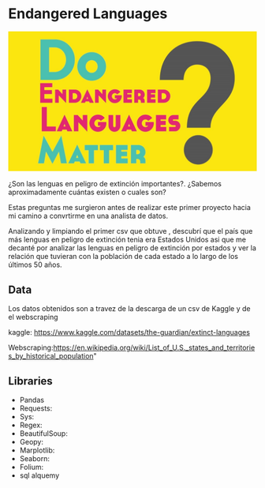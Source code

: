 # Endangered Languages 

![imagen](https://github.com/luceromendozab/ETL_project/blob/main/images%20/image2.jpeg)


¿Son las lenguas en peligro de extinción importantes?. ¿Sabemos aproximadamente cuántas existen o cuales son?

Estas preguntas me surgieron antes de realizar este primer proyecto hacia mi camino a convrtirme en una  analista de datos. 

Analizando y limpiando  el primer csv que obtuve , descubrí que el país que más lenguas en peligro de extinción tenia era Estados Unidos asi que me decanté por analizar las lenguas en peligro de extinción por estados y ver la relación que tuvieran con la población de cada estado a lo largo de los últimos 50 años.


## Data

Los datos obtenidos son a travez de la descarga de un csv de Kaggle y de el webscraping 

kaggle: https://www.kaggle.com/datasets/the-guardian/extinct-languages 

Webscraping:https://en.wikipedia.org/wiki/List_of_U.S._states_and_territories_by_historical_population"

## Libraries 

- Pandas 
- Requests: 
- Sys: 
- Regex: 
- BeautifulSoup:
- Geopy: 
- Marplotlib:
- Seaborn:
- Folium: 
- sql alquemy